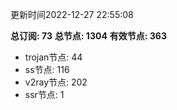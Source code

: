 更新时间2022-12-27 22:55:08

**总订阅: 73**
**总节点: 1304**
**有效节点: 363**
- trojan节点: 44
- ss节点: 116
- v2ray节点: 202
- ssr节点: 1

